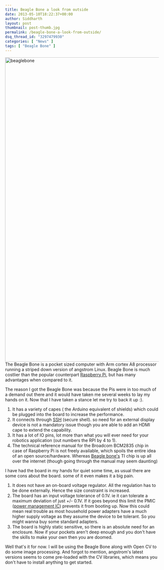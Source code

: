 ```yaml
---
title: Beagle Bone a look from outside
date: 2013-05-10T18:22:37+00:00
author: Siddharth
layout: post
thumbnail: post-thumb.jpg
permalink: /beagle-bone-a-look-from-outside/
dsq_thread_id: "3297479930"
categories: [ "News" ]
tags: [ "Beagle Bone" ]
---
```


[<img class="aligncenter size-full wp-image-299" alt="beaglebone" src="/images/posts/2013/05/beaglebone.jpg" width="1024" height="996" srcset="/images/posts/2013/05/beaglebone.jpg 1024w, /images/posts/2013/05/beaglebone-300x292.jpg 300w" sizes="(max-width: 1024px) 100vw, 1024px" />](/images/posts/2013/05/beaglebone.jpg)The Beagle Bone is a pocket sized computer with Arm cortex A8 processor running a striped down version of angstrom Linux. Beagle Bone is much costlier than the popular counterpart <a title="Raspberry Pi" href="http://www.raspberrypi.org" target="_blank" rel="homepage">Raspberry Pi</a>, but has many advantages when compared to it.
  
The reason I got the Beagle Bone was because the Pis were in too much of a demand out there and it would have taken me several weeks to lay my hands on it. Now that I have taken a stance let me try to back it up :).

  1. It has a variety of capes ( the Arduino equivalent of shields) which could be plugged into the board to increase the performance.
  2. It connects through <a title="Secure Shell" href="http://en.wikipedia.org/wiki/Secure_Shell" target="_blank" rel="wikipedia">SSH</a> (secure shell). so need for an external display device is not a mandatory issue though you are able to add an HDMI cape to extend the capability.
  3. It has a lot of IO pins, lot more than what you will ever need for your robotics application (out numbers the RPI by 4 to 1).
  4. The technical reference manual for the Broadcom BCM2835 chip in case of Raspberry Pi is not freely available, which spoils the entire idea of an open source/hardware. Whereas <a title="BeagleBoard" href="http://beagleboard.org/" target="_blank" rel="homepage">Beagle bone's</a> TI chip is up all over the internet (though going through the manual may seem daunting)

I have had the board in my hands for quiet some time, as usual there are some cons about the board. some of it even makes it a big pain.

  1. It does not have an on-board voltage regulator. All the regulation has to be done externally. Hence the size constraint is increased.
  2. The board has an input voltage tolerance of 0.1V. ie  it can tolerate a maximum deviation of just +/- 0.1V. If it goes beyond this limit the PMIC (<a title="Power Management IC" href="http://en.wikipedia.org/wiki/Power_Management_IC" target="_blank" rel="wikipedia">power management IC</a>) prevents it from booting up. Now this could mean real trouble as most household power adapters have a much higher supply voltage as they assume the device to be tolerant. So you might wanna buy some standard adapters.
  3. The board is highly static sensitive, so there is an absolute need for an enclosure. Now if your pockets aren't deep enough and you don't have the skills to make your own then you are doomed.

Well that's it for now. I will be using the Beagle Bone along with Open CV to do some image processing. And forgot to mention, angstrom's latest versions seems to come pre-loaded with the CV libraries, which means you don't have to install anything to get started.
